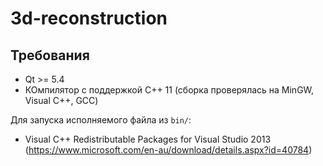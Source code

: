 ﻿# 3d-reconstruction

## Требования

- Qt >= 5.4
- КОмпилятор с поддержкой С++ 11 (сборка проверялась на MinGW, Visual C++, GCC)

Для запуска исполняемого файла из `bin/`:
- Visual C++ Redistributable Packages for Visual Studio 2013 (https://www.microsoft.com/en-au/download/details.aspx?id=40784)
